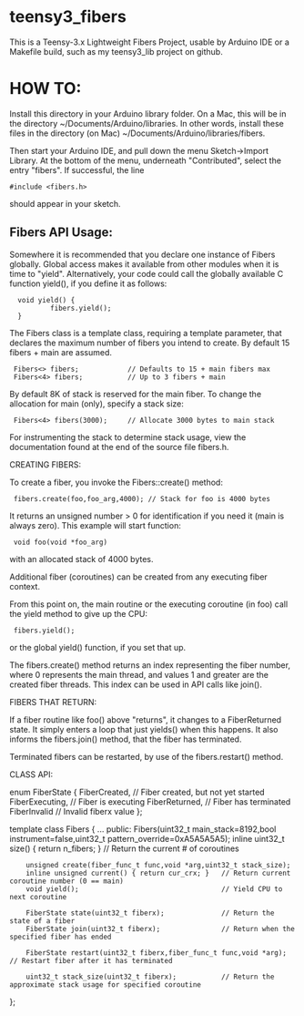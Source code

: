 teensy3_fibers
==============

This is a Teensy-3.x Lightweight Fibers Project, usable by Arduino IDE or a Makefile build,
such as my teensy3_lib project on github.

HOW TO:
=======

Install this directory in your Arduino library folder. On a Mac, this will be in the directory
~/Documents/Arduino/libraries. In other words, install these files in the directory (on Mac)
~/Documents/Arduino/libraries/fibers.

Then start your Arduino IDE, and pull down the menu Sketch->Import Library. At the bottom
of the menu, underneath "Contributed", select the entry "fibers". If successful, the line

	#include <fibers.h> 

should appear in your sketch.

Fibers API Usage:
-----------------
 
Somewhere it is recommended that you declare one instance of
Fibers globally. Global access makes it available from other
modules when it is time to "yield". Alternatively, your code
could call the globally available C function yield(), if you
define it as follows:

      void yield() {
              fibers.yield();
      }

The Fibers class is a template class, requiring a template parameter,
that declares the maximum number of fibers you intend to create.
By default 15 fibers + main are assumed.
 
     Fibers<> fibers;            // Defaults to 15 + main fibers max
     Fibers<4> fibers;           // Up to 3 fibers + main
 
By default 8K of stack is reserved for the main fiber. To change
the allocation for main (only), specify a stack size:
 
     Fibers<4> fibers(3000);     // Allocate 3000 bytes to main stack
     
For instrumenting the stack to determine stack usage, view the documentation
found at the end of the source file fibers.h.

CREATING FIBERS:

To create a fiber, you invoke the Fibers::create() method:
 
     fibers.create(foo,foo_arg,4000); // Stack for foo is 4000 bytes
     
It returns an unsigned number > 0 for identification if you
need it (main is always zero). This example will start function:
 
     void foo(void *foo_arg)
 
with an allocated stack of 4000 bytes.
 
Additional fiber (coroutines) can be created from any executing
fiber context.

From this point on, the main routine or the executing coroutine
(in foo) call the yield method to give up the CPU:
 
     fibers.yield();
              
or the global yield() function, if you set that up. 

The fibers.create() method returns an index representing the fiber number,
where 0 represents the main thread, and values 1 and greater are the
created fiber threads. This index can be used in API calls like join().

FIBERS THAT RETURN:

If a fiber routine like foo() above "returns", it changes to a FiberReturned
state. It simply enters a loop that just yields() when this happens. It also
informs the fibers.join() method, that the fiber has terminated.  

Terminated fibers can be restarted, by use of the fibers.restart() method.

CLASS API:

enum FiberState {
        FiberCreated,                   // Fiber created, but not yet started
        FiberExecuting,                 // Fiber is executing
        FiberReturned,                  // Fiber has terminated
        FiberInvalid                    // Invalid fiberx value
};

template <unsigned max_fibers=16>
class Fibers {
        ...
public: Fibers(uint32_t main_stack=8192,bool instrument=false,uint32_t pattern_override=0xA5A5A5A5);
        inline uint32_t size() { return n_fibers; }     // Return the current # of coroutines
  
        unsigned create(fiber_func_t func,void *arg,uint32_t stack_size);
        inline unsigned current() { return cur_crx; }   // Return current coroutine number (0 == main)
        void yield();                                   // Yield CPU to next coroutine
        
        FiberState state(uint32_t fiberx);              // Return the state of a fiber
        FiberState join(uint32_t fiberx);               // Return when the specified fiber has ended
        
        FiberState restart(uint32_t fiberx,fiber_func_t func,void *arg); // Restart fiber after it has terminated
        
        uint32_t stack_size(uint32_t fiberx);           // Return the approximate stack usage for specified coroutine
};




